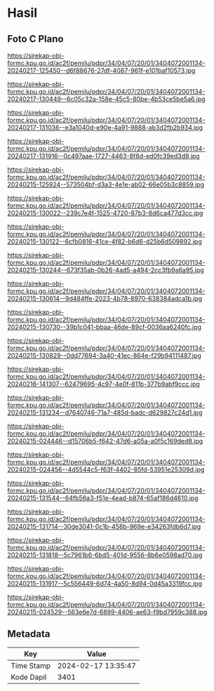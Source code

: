 # Hasil

## Foto C Plano

https://sirekap-obj-formc.kpu.go.id/ac2f/pemilu/pdpr/34/04/07/20/01/3404072001134-20240217-125450--d6f88676-27df-4087-961f-e101baf10573.jpg

https://sirekap-obj-formc.kpu.go.id/ac2f/pemilu/pdpr/34/04/07/20/01/3404072001134-20240217-130449--6c05c32a-158e-45c5-80be-4b53ce5be5a6.jpg

https://sirekap-obj-formc.kpu.go.id/ac2f/pemilu/pdpr/34/04/07/20/01/3404072001134-20240217-131036--e3a1040d-e90e-4a91-9888-ab3d2fb2b934.jpg

https://sirekap-obj-formc.kpu.go.id/ac2f/pemilu/pdpr/34/04/07/20/01/3404072001134-20240217-131916--0c497aae-1727-4463-8f8d-ed0fc39ed3d9.jpg

https://sirekap-obj-formc.kpu.go.id/ac2f/pemilu/pdpr/34/04/07/20/01/3404072001134-20240215-125924--573504bf-d3a3-4e1e-ab02-66e05b3c8859.jpg

https://sirekap-obj-formc.kpu.go.id/ac2f/pemilu/pdpr/34/04/07/20/01/3404072001134-20240215-130022--239c7e4f-1525-4720-87b3-8d6ca477d3cc.jpg

https://sirekap-obj-formc.kpu.go.id/ac2f/pemilu/pdpr/34/04/07/20/01/3404072001134-20240215-130122--6cfb0816-41ce-4f82-b6d6-d25b6d509892.jpg

https://sirekap-obj-formc.kpu.go.id/ac2f/pemilu/pdpr/34/04/07/20/01/3404072001134-20240215-130244--673f35ab-0b26-4ad5-a494-2cc3fb9a6a95.jpg

https://sirekap-obj-formc.kpu.go.id/ac2f/pemilu/pdpr/34/04/07/20/01/3404072001134-20240215-130614--9d484ffe-2023-4b78-8970-638384adca1b.jpg

https://sirekap-obj-formc.kpu.go.id/ac2f/pemilu/pdpr/34/04/07/20/01/3404072001134-20240215-130730--39b1c041-bbaa-46de-89cf-0036aa6240fc.jpg

https://sirekap-obj-formc.kpu.go.id/ac2f/pemilu/pdpr/34/04/07/20/01/3404072001134-20240215-130829--0dd77694-3a40-41ec-864e-f29b94111487.jpg

https://sirekap-obj-formc.kpu.go.id/ac2f/pemilu/pdpr/34/04/07/20/01/3404072001134-20240216-141307--62479695-4c97-4e0f-811b-377b9abf9ccc.jpg

https://sirekap-obj-formc.kpu.go.id/ac2f/pemilu/pdpr/34/04/07/20/01/3404072001134-20240215-131234--d7640746-71a7-485d-badc-d629827c24d1.jpg

https://sirekap-obj-formc.kpu.go.id/ac2f/pemilu/pdpr/34/04/07/20/01/3404072001134-20240215-024446--d15706b5-f642-47d6-a05a-a0f5c169ded8.jpg

https://sirekap-obj-formc.kpu.go.id/ac2f/pemilu/pdpr/34/04/07/20/01/3404072001134-20240215-024456--4d5544c5-f63f-4402-85fd-53951e25309d.jpg

https://sirekap-obj-formc.kpu.go.id/ac2f/pemilu/pdpr/34/04/07/20/01/3404072001134-20240215-131544--64fb56a3-f51e-4ead-b874-65af186d4610.jpg

https://sirekap-obj-formc.kpu.go.id/ac2f/pemilu/pdpr/34/04/07/20/01/3404072001134-20240215-131714--30de3041-0c1b-458b-969e-e34263fdb6d7.jpg

https://sirekap-obj-formc.kpu.go.id/ac2f/pemilu/pdpr/34/04/07/20/01/3404072001134-20240215-131818--5c7961b6-6bd5-401d-9556-8b6e0598ad70.jpg

https://sirekap-obj-formc.kpu.go.id/ac2f/pemilu/pdpr/34/04/07/20/01/3404072001134-20240215-131917--5c556449-6d74-4a50-8d94-0d45a3319fcc.jpg

https://sirekap-obj-formc.kpu.go.id/ac2f/pemilu/pdpr/34/04/07/20/01/3404072001134-20240215-024529--563e6e7d-6899-4406-ae63-f9bd7959c388.jpg


## Metadata

| Key        | Value               |
| ---------- | ------------------- |
| Time Stamp | 2024-02-17 13:35:47 |
| Kode Dapil | 3401                |



